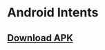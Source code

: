 # Android Intents

## [Download APK](https://github.com/rizwansoaib/Android_Intents/releases/download/v1/Intents.apk)
